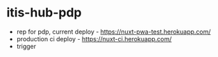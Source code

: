 # itis-hub-pdp
* rep for pdp, current deploy - https://nuxt-pwa-test.herokuapp.com/
* production ci deploy - https://nuxt-ci.herokuapp.com/
* trigger
